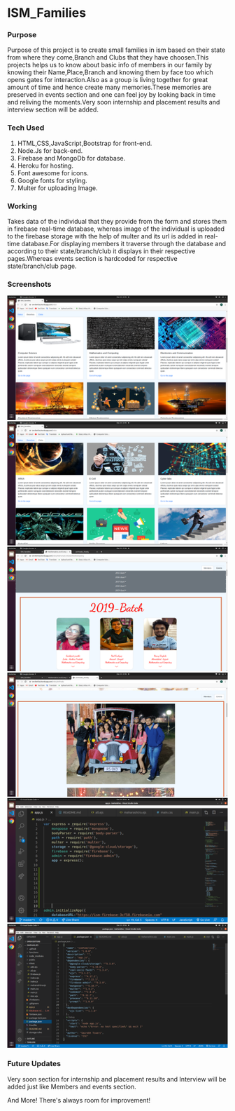 # ISM_Families

### Purpose
Purpose of this project is to create small families in ism based on their state from where they come,Branch and Clubs that they have choosen.This projects helps us to know about basic info of members in our family by knowing their Name,Place,Branch and knowing them by face too which opens gates for interaction.Also as a group is living together for great amount of time and hence create many memories.These memories are preserved in events section and one can feel joy by looking back in time and reliving the moments.Very soon internship and placement results and interview section will be added.

### Tech Used
1. HTML,CSS,JavaScript,Bootstrap for front-end.
2. Node.Js for back-end.
6. Firebase and MongoDb for database.
7. Heroku for hosting.
3. Font awesome for icons.
4. Google fonts for styling.
5. Multer for uploading Image.

### Working
Takes data of the individual that they provide from the form and stores them in firebase real-time database, whereas image of the individual is uploaded to the firebase storage with the help of multer and its url is added in real-time database.For displaying members it traverse through the database and according to their state/branch/club it displays in their respective pages.Whereas events section is hardcoded for respective state/branch/club page.

### Screenshots
![Branches](https://github.com/thesdtiwari/ISM_Family/blob/master/public/Branches.png)<br/>
![Clubs](https://github.com/thesdtiwari/ISM_Family/blob/master/public/Clubs.png)<br/>
![Members](https://github.com/thesdtiwari/ISM_Family/blob/master/public/Members.png)<br/>
![Events](https://github.com/thesdtiwari/ISM_Family/blob/master/public/Events.png)<br/>
![code_1](https://github.com/thesdtiwari/ISM_Family/blob/master/public/code_1.png)<br/>
![code_2](https://github.com/thesdtiwari/ISM_Family/blob/master/public/code_2.png)


### Future Updates
Very soon section for internship and placement results and Interview will be added just like Members and events section.

And More! There's always room for improvement!
